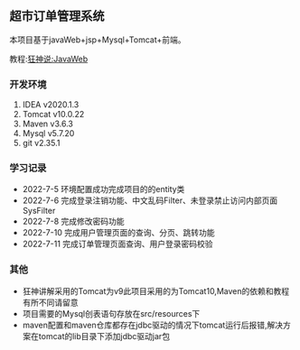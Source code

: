 ## 超市订单管理系统
本项目基于javaWeb+jsp+Mysql+Tomcat+前端。

教程:[狂神说:JavaWeb](https://www.bilibili.com/video/BV12J411M7Sj?p=30)
### 开发环境
1. IDEA v2020.1.3
2. Tomcat v10.0.22
3. Maven v3.6.3
4. Mysql v5.7.20
5. git v2.35.1

### 学习记录
+ 2022-7-5 环境配置成功完成项目的的entity类
+ 2022-7-6 完成登录注销功能、中文乱码Filter、未登录禁止访问内部页面SysFilter
+ 2022-7-8 完成修改密码功能
+ 2022-7-10 完成用户管理页面的查询、分页、跳转功能
+ 2022-7-11 完成订单管理页面查询、用户登录密码校验


### 其他
+ 狂神讲解采用的Tomcat为v9此项目采用的为Tomcat10,Maven的依赖和教程有所不同请留意
+ 项目需要的Mysql创表语句存放在src/resources下
+ maven配置和maven仓库都存在jdbc驱动的情况下tomcat运行后报错,解决方案在tomcat的lib目录下添加jdbc驱动jar包
